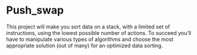 # Push_swap
This project will make you sort data on a stack, with a limited set of instructions, using the lowest possible number of actions. 
To succeed you’ll have to manipulate various types of algorithms and choose the most appropriate solution (out of many) for an optimized data sorting.
